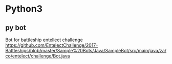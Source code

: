 # Python3

## py bot

Bot for battleship entellect challenge
https://github.com/EntelectChallenge/2017-Battleships/blob/master/Sample%20Bots/Java/SampleBot/src/main/java/za/co/entelect/challenge/Bot.java
